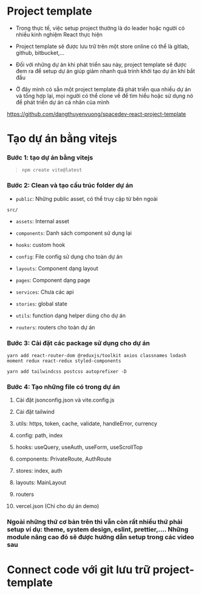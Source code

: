 # Project template

- Trong thực tế, việc setup project thường là do leader hoặc người có nhiều kinh nghiệm React thực hiện

- Project template sẽ được lưu trữ trên một store online có thể là gitlab, github, bitbucket,...

- Đối với những dự án khi phát triển sau này, project template sẽ được đem ra để setup dự án giúp giảm nhanh quá trình khởi tạo dự án khi bắt đầu

- Ở đây mình có sẵn một project template đã phát triển qua nhiều dự án và tổng hợp lại, mọi người có thể clone về để tìm hiểu hoặc sử dụng nó để phát triển dự án cá nhân của mình

https://github.com/dangthuyenvuong/spacedev-react-project-template

# Tạo dự án bằng vitejs

### Bước 1: tạo dự án bằng vitejs 
> `npm create vite@latest`

### Bước 2: Clean và tạo cấu trúc folder dự án

- `public`: Những public asset, có thể truy cập từ bên ngoài

`src/`

- `assets`: Internal asset

- `components`: Danh sách component sử dụng lại

- `hooks`: custom hook

- `config`: File config sử dụng cho toàn dự án

- `layouts`: Component dạng layout

- `pages`: Component dạng page

- `services`: Chưa các api

- `stories`: global state

- `utils`: function dạng helper dùng cho dự án

- `routers`: routers cho toàn dự án 


### Bước 3: Cài đặt các package sử dụng cho dự án

`yarn add react-router-dom @reduxjs/toolkit axios classnames lodash moment redux react-redux styled-components`

`yarn add tailwindcss postcss autoprefixer -D`


### Bước 4: Tạo những file có trong dự án

1. Cài đặt jsonconfig.json và vite.config.js

2. Cài đặt tailwind

3. utils: https, token, cache, validate, handleError, currency

4. config: path, index

5. hooks: useQuery, useAuth, useForm, useScrollTop

6. components: PrivateRoute, AuthRoute

7. stores: index, auth

8. layouts: MainLayout

9. routers

10. vercel.json (Chỉ cho dự án demo)

### Ngoài những thứ cơ bản trên thì vẫn còn rất nhiều thứ phải setup ví dụ: theme, system design, eslint, prettier,.... Những module nâng cao đó sẽ được hướng dẫn setup trong các video sau


# Connect code với git lưu trữ project-template